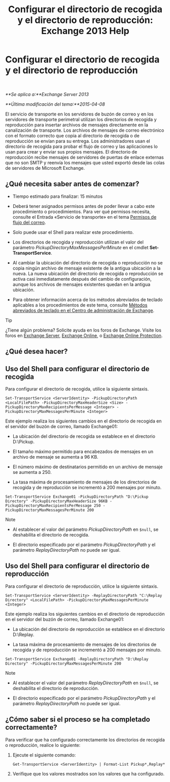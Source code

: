 ﻿---
title: 'Configurar el directorio de recogida y el directorio de reproducción: Exchange 2013 Help'
TOCTitle: Configurar el directorio de recogida y el directorio de reproducción
ms:assetid: c9ca7358-9a08-4f57-89d0-910e4438df8a
ms:mtpsurl: https://technet.microsoft.com/es-es/library/Bb124549(v=EXCHG.150)
ms:contentKeyID: 49895911
ms.date: 04/23/2018
mtps_version: v=EXCHG.150
ms.translationtype: HT
---

# Configurar el directorio de recogida y el directorio de reproducción

 

_**Se aplica a:**Exchange Server 2013_

_**Última modificación del tema:**2015-04-08_

El servicio de transporte en los servidores de buzón de correo y en los servidores de transporte perimetral utilizan los directorios de recogida y reproducción para insertar archivos de mensajes directamente en la canalización de transporte. Los archivos de mensajes de correo electrónico con el formato correcto que copia al directorio de recogida o de reproducción se envían para su entrega. Los administradores usan el directorio de recogida para probar el flujo de correo y las aplicaciones lo usan para crear y enviar sus propios mensajes. El directorio de reproducción recibe mensajes de servidores de puertas de enlace externas que no son SMTP y reenvía los mensajes que usted exportó desde las colas de servidores de Microsoft Exchange.

## ¿Qué necesita saber antes de comenzar?

  - Tiempo estimado para finalizar: 15 minutos

  - Deberá tener asignados permisos antes de poder llevar a cabo este procedimiento o procedimientos. Para ver qué permisos necesita, consulte el Entrada «Servicio de transporte» en el tema [Permisos de flujo del correo](mail-flow-permissions-exchange-2013-help.md).

  - Solo puede usar el Shell para realizar este procedimiento.

  - Los directorios de recogida y reproducción utilizan el valor del parámetro *PickupDirectoryMaxMessagesPerMinute* en el cmdlet **Set-TransportService**.

  - Al cambiar la ubicación del directorio de recogida o reproducción no se copia ningún archivo de mensaje existente de la antigua ubicación a la nueva. La nueva ubicación del directorio de recogida o reproducción se activa casi inmediatamente después del cambio de configuración, aunque los archivos de mensajes existentes quedan en la antigua ubicación.

  - Para obtener información acerca de los métodos abreviados de teclado aplicables a los procedimientos de este tema, consulte [Métodos abreviados de teclado en el Centro de administración de Exchange](keyboard-shortcuts-in-the-exchange-admin-center-exchange-online-protection-help.md).


> [!TIP]
> ¿Tiene algún problema? Solicite ayuda en los foros de Exchange. Visite los foros en <A href="https://go.microsoft.com/fwlink/p/?linkid=60612">Exchange Server</A>, <A href="https://go.microsoft.com/fwlink/p/?linkid=267542">Exchange Online</A>, o <A href="https://go.microsoft.com/fwlink/p/?linkid=285351">Exchange Online Protection</A>.



## ¿Qué desea hacer?

## Uso del Shell para configurar el directorio de recogida

Para configurar el directorio de recogida, utilice la siguiente sintaxis.

    Set-TransportService <ServerIdentity> -PickupDirectoryPath <LocalFilePath> -PickupDirectoryMaxHeaderSize <Size> -PickupDirectoryMaxRecipientsPerMessage <Integer> -PickupDirectoryMaxMessagesPerMinute <Integer>

Este ejemplo realiza los siguientes cambios en el directorio de recogida en el servidor del buzón de correo, llamado Exchange01:

  - La ubicación del directorio de recogida se establece en el directorio D:\\Pickup.

  - El tamaño máximo permitido para encabezados de mensajes en un archivo de mensaje se aumenta a 96 KB.

  - El número máximo de destinatarios permitido en un archivo de mensaje se aumenta a 250.

  - La tasa máxima de procesamiento de mensajes de los directorios de recogida y de reproducción se incrementó a 200 mensajes por minuto.

<!-- end list -->

    Set-TransportService Exchange01 -PickupDirectoryPath "D:\Pickup Directory" -PickupDirectoryMaxHeaderSize 96KB -PickupDirectoryMaxRecipientsPerMessage 250 -PickupDirectoryMaxMessagesPerMinute 200


> [!NOTE]
> <UL>
> <LI>
> <P>Al establecer el valor del parámetro <EM>PickupDirectoryPath</EM> en <CODE>$null</CODE>, se deshabilita el directorio de recogida.</P>
> <LI>
> <P>El directorio especificado por el parámetro <EM>PickupDirectoryPath</EM> y el parámetro <EM>ReplayDirectoryPath</EM> no puede ser igual.</P></LI></UL>



## Uso del Shell para configurar el directorio de reproducción

Para configurar el directorio de reproducción, utilice la siguiente sintaxis.

    Set-TransportService <ServerIdentity> -ReplayDirectoryPath "C:\Replay Directory" <LocalFilePath> -PickupDirectoryMaxMessagesPerMinute <Integer>

Este ejemplo realiza los siguientes cambios en el directorio de reproducción en el servidor del buzón de correo, llamado Exchange01:

  - La ubicación del directorio de reproducción se establece en el directorio D:\\Replay.

  - La tasa máxima de procesamiento de mensajes de los directorios de recogida y de reproducción se incrementó a 200 mensajes por minuto.

<!-- end list -->

    Set-TransportService Exchange01 -ReplayDirectoryPath "D:\Replay Directory" -PickupDirectoryMaxMessagesPerMinute 200


> [!NOTE]
> <UL>
> <LI>
> <P>Al establecer el valor del parámetro <EM>ReplayDirectoryPath</EM> en <CODE>$null</CODE>, se deshabilita el directorio de reproducción.</P>
> <LI>
> <P>El directorio especificado por el parámetro <EM>PickupDirectoryPath</EM> y el parámetro <EM>ReplayDirectoryPath</EM> no puede ser igual.</P></LI></UL>



## ¿Cómo saber si el proceso se ha completado correctamente?

Para verificar que ha configurado correctamente los directorios de recogida o reproducción, realice lo siguiente:

1.  Ejecute el siguiente comando:
    
        Get-TransportService <ServerIdentity> | Format-List Pickup*,Replay*

2.  Verifique que los valores mostrados son los valores que ha configurado.

